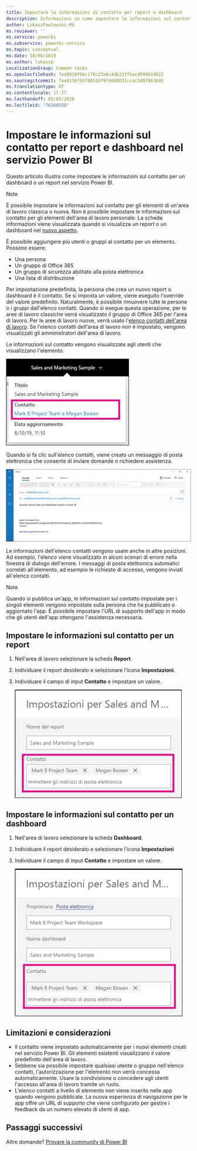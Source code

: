 ```yaml
---
title: Impostare le informazioni di contatto per report e dashboard
description: Informazioni su come impostare le informazioni sul contatto per report e dashboard.
author: LukaszPawlowski-MS
ms.reviewer: ''
ms.service: powerbi
ms.subservice: powerbi-service
ms.topic: conceptual
ms.date: 10/08/2019
ms.author: lukaszp
LocalizationGroup: Common tasks
ms.openlocfilehash: 7ed0920f66c178c23e6c4db22ff6acd998619522
ms.sourcegitcommit: 7aa0136f93f88516f97ddd8031ccac5d07863b92
ms.translationtype: HT
ms.contentlocale: it-IT
ms.lasthandoff: 05/05/2020
ms.locfileid: "76160559"
---
```

# <a name="set-contact-information-for-reports-and-dashboards-in-the-power-bi-service"></a>Impostare le informazioni sul contatto per report e dashboard nel servizio Power BI
Questo articolo illustra come impostare le informazioni sul contatto per un dashboard o un report nel servizio Power BI.

> [!NOTE]
> È possibile impostare le informazioni sul contatto per gli elementi di un'area di lavoro classica o nuova. Non è possibile impostare le informazioni sul contatto per gli elementi dell'area di lavoro personale. La scheda informazioni viene visualizzata quando si visualizza un report o un dashboard nel [nuovo aspetto](service-new-look.md).

È possibile aggiungere più utenti o gruppi al contatto per un elemento. Possono essere:
* Una persona
* Un gruppo di Office 365
* Un gruppo di sicurezza abilitato alla posta elettronica
* Una lista di distribuzione

Per impostazione predefinita, la persona che crea un nuovo report o dashboard è il contatto. Se si imposta un valore, viene eseguito l'override del valore predefinito. Naturalmente, è possibile rimuovere tutte le persone o i gruppi dall'elenco contatti. Quando si esegue questa operazione, per le aree di lavoro classiche verrà visualizzato il gruppo di Office 365 per l'area di lavoro. Per le aree di lavoro nuove, verrà usato l'[elenco contatti dell'area di lavoro](service-create-the-new-workspaces.md#workspace-contact-list). Se l'elenco contatti dell'area di lavoro non è impostato, vengono visualizzati gli amministratori dell'area di lavoro.

Le informazioni sul contatto vengono visualizzate agli utenti che visualizzano l'elemento. 

 ![contatto report servizio](media/service-item-contact/service-report-contact.png)

Quando si fa clic sull'elenco contatti, viene creato un messaggio di posta elettronica che consente di inviare domande o richiedere assistenza. 

 ![messaggio di posta elettronica per contattare il servizio](media/service-item-contact/service-contact-email.png)
 
Le informazioni dell'elenco contatti vengono usate anche in altre posizioni. Ad esempio, l'elenco viene visualizzato in alcuni scenari di errore nella finestra di dialogo dell'errore. I messaggi di posta elettronica automatici correlati all'elemento, ad esempio le richieste di accesso, vengono inviati all'elenco contatti. 

> [!NOTE]
> Quando si pubblica un'app, le informazioni sul contatto impostate per i singoli elementi vengono impostate sulla persona che ha pubblicato o aggiornato l'app. È possibile impostare l'URL di supporto dell'app in modo che gli utenti dell'app ottengano l'assistenza necessaria.

## <a name="set-contact-information-for-a-report"></a>Impostare le informazioni sul contatto per un report
1. Nell'area di lavoro selezionare la scheda **Report**.
2. Individuare il report desiderato e selezionare l'icona **Impostazioni**.
3. Individuare il campo di input **Contatto** e impostare un valore.

     ![impostazione del contatto del report del servizio](media/service-item-contact/service-report-contact-setting.png)

## <a name="set-contact-information-for-a-dashboard"></a>Impostare le informazioni sul contatto per un dashboard
1. Nell'area di lavoro selezionare la scheda **Dashboard**.
2. Individuare il report desiderato e selezionare l'icona **Impostazioni**
3. Individuare il campo di input **Contatto** e impostare un valore.

     ![impostazione del contatto del dashboard del servizio](media/service-item-contact/service-dashboard-contact-setting.png)

## <a name="limitations-and-considerations"></a>Limitazioni e considerazioni
* Il contatto viene impostato automaticamente per i nuovi elementi creati nel servizio Power BI. Gli elementi esistenti visualizzano il valore predefinito dell'area di lavoro.
* Sebbene sia possibile impostare qualsiasi utente o gruppo nell'elenco contatti, l'autorizzazione per l'elemento non verrà concessa automaticamente. Usare la condivisione o concedere agli utenti l'accesso all'area di lavoro tramite un ruolo. 
* L'elenco contatti a livello di elemento non viene inserito nelle app quando vengono pubblicate. La nuova esperienza di navigazione per le app offre un URL di supporto che viene configurato per gestire i feedback da un numero elevato di utenti di app.


## <a name="next-steps"></a>Passaggi successivi

Altre domande? [Provare la community di Power BI](https://community.powerbi.com/)
